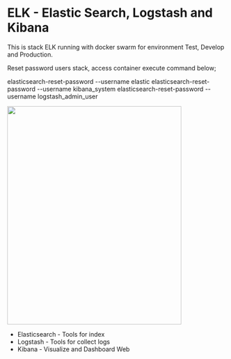 # ELK - Elastic Search, Logstash and Kibana

This is stack ELK running with docker swarm for environment Test, Develop and Production. 

Reset password users stack, access container execute command below; 

elasticsearch-reset-password --username elastic
elasticsearch-reset-password --username kibana_system
elasticsearch-reset-password --username logstash_admin_user

<img src="![1_vZDu4Bwj2GxQh8t1IjDq4w](https://github.com/Fernand0S/elk/assets/32446123/9b7b134d-b81d-41a0-895a-787216d992c3)" width="400" height="500" />

- Elasticsearch - Tools for index 
- Logstash - Tools for collect logs
- Kibana - Visualize and Dashboard Web
